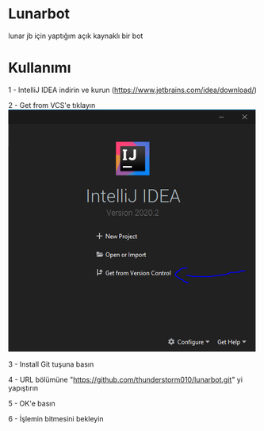 # Lunarbot

lunar jb için yaptığım açık kaynaklı bir bot

# Kullanımı

1 - IntelliJ IDEA indirin ve kurun (https://www.jetbrains.com/idea/download/)

2 - Get from VCS'e tıklayın  ![Screenshot](Capture.PNG)

3 - Install Git tuşuna basın

4 - URL bölümüne "https://github.com/thunderstorm010/lunarbot.git" yi yapıştırın

5 - OK'e basın

6 - İşlemin bitmesini bekleyin



